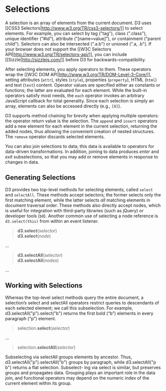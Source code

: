 # Selections

A selection is an array of elements from the current document. D3 uses [[CSS3 Selectors|http://www.w3.org/TR/css3-selectors/]] to select elements. For example, you can select by tag ("tag"), class (".class"), unique identifier ("#id"), attribute ("[name=value]"), or containment ("parent child"). Selectors can also be intersected (".a.b") or unioned (".a, .b"). If your browser does not support the [[W3C Selectors API|http://www.w3.org/TR/selectors-api/]], you can include [[Sizzle|http://sizzlejs.com/]] before D3 for backwards-compatibility.

After selecting elements, you apply operators to them. These operators wrap the [[W3C DOM API|http://www.w3.org/TR/DOM-Level-3-Core/]], setting attributes (`attr`), styles (`style`), properties (`property`), HTML (`html`) and text (`text`) content. Operator values are specified either as constants or functions; the latter are evaluated for each element. While the built-in operators satisfy most needs, the `each` operator invokes an arbitrary JavaScript callback for total generality. Since each selection is simply an array, elements can also be accessed directly (e.g., `[0]`).

D3 supports method chaining for brevity when applying multiple operators: the operator return value is the selection. The `append` and `insert` operators add a new element for each element in the current selection, returning the added nodes, thus allowing the convenient creation of nested structures. The `remove` operator discards selected elements.

You can also join selections to data; this data is available to operators for data-driven transformations. In addition, joining to data produces *enter* and *exit* subselections, so that you may add or remove elements in response to changes in data.

## Generating Selections

D3 provides two top-level methods for selecting elements, called `select` and `selectAll`. These methods accept selectors; the former selects only the first matching element, while the latter selects *all* matching elements in document traversal order. These methods also directly accept nodes, which is useful for integration with third-party libraries (such as jQuery) or developer tools (`$0`). Another common use of selecting a node reference is `d3.select(this)` from within an event listener.

> <b>d3.select</b>(<i>selector</i>) <a name="d3_select"></a><br>
> <b>d3.select</b>(<i>node</i>)

…

> <b>d3.selectAll</b>(<i>selector</i>) <a name="d3_selectAll"></a><br>
> <b>d3.selectAll</b>(<i>nodes</i>)

…

## Working with Selections

Whereas the top-level select methods query the entire document, a selection’s select and selectAll operators restrict queries to descendants of each selected element; we call this subselection. For example, d3.selectAll("p").select("b") returns the first bold (“b”) elements in every paragraph (“p”) element.

> selection.<b>select</b>(<i>selector</i>)

…

> selection.<b>selectAll</b>(<i>selector</i>)

Subselecting via selectAll groups elements by ancestor. Thus, d3.selectAll("p").selectAll("b") groups by paragraph, while d3.selectAll("p b") returns a flat selection. Subselect- ing via select is similar, but preserves groups and propagates data. Grouping plays an important role in the data join, and functional operators may depend on the numeric index of the current element within its group.
